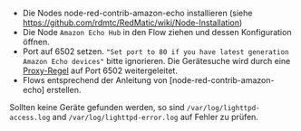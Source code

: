 * Die Nodes node-red-contrib-amazon-echo installieren (siehe https://github.com/rdmtc/RedMatic/wiki/Node-Installation)
* Die Node `Amazon Echo Hub` in den Flow ziehen und dessen Konfiguration öffnen.
* Port auf 6502 setzen. `"Set port to 80 if you have latest generation Amazon Echo devices"` bitte ignorieren. Die Gerätesuche wird durch eine [Proxy-Regel](https://github.com/rdmtc/RedMatic/commit/19b09bc93b4625d7a3990ff898f441509eca4740#diff-acb0ade2165e8f269b930fb087cc4cf6) auf Port 6502 weitergeleitet.
* Flows entsprechend der Anleitung von [node-red-contrib-amazon-echo] erstellen.

Sollten keine Geräte gefunden werden, so sind `/var/log/lighttpd-access.log` and `/var/log/lighttpd-error.log` auf Fehler zu prüfen.


